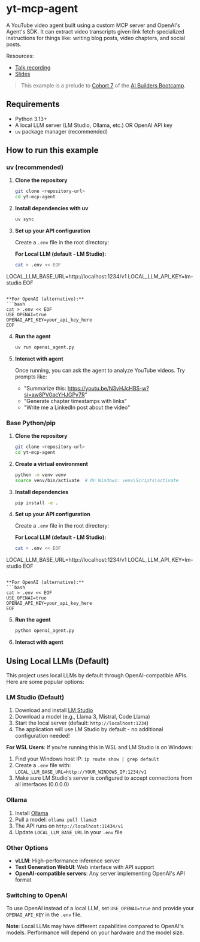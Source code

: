 # yt-mcp-agent
A YouTube video agent built using a custom MCP server and OpenAI's Agent's SDK. It can extract video transcripts given link fetch specialized instructions for things like: writing blog posts, video chapters, and social posts.

Resources:
- [Talk recording](https://youtu.be/w-Ml3NivoFo)
- [Slides](https://drive.google.com/file/d/1id7V9nrNetW72k6vERS6oTy0bW0wEloo/view?usp=sharing)

>This example is a prelude to [Cohort 7](https://github.com/ShawhinT/AI-Builders-Bootcamp-7/tree/main) of the [AI Builders Bootcamp](https://maven.com/shaw-talebi/ai-builders-bootcamp).

## Requirements

- Python 3.13+
- A local LLM server (LM Studio, Ollama, etc.) OR OpenAI API key
- `uv` package manager (recommended)

## How to run this example

### uv (recommended)

1. **Clone the repository**
   ```bash
   git clone <repository-url>
   cd yt-mcp-agent
   ```

2. **Install dependencies with uv**
   ```bash
   uv sync
   ```

3. **Set up your API configuration**
   
   Create a `.env` file in the root directory:
   
   **For Local LLM (default - LM Studio):**
   ```bash
   cat > .env << EOF
LOCAL_LLM_BASE_URL=http://localhost:1234/v1
LOCAL_LLM_API_KEY=lm-studio
EOF
   ```
   
   **For OpenAI (alternative):**
   ```bash
   cat > .env << EOF
USE_OPENAI=true
OPENAI_API_KEY=your_api_key_here
EOF
   ```

4. **Run the agent**
   ```bash
   uv run openai_agent.py
   ```

5. **Interact with agent**
   
   Once running, you can ask the agent to analyze YouTube videos. Try prompts like:
   - "Summarize this: https://youtu.be/N3vHJcHBS-w?si=aw8PV0acYHJGPy7R"
   - "Generate chapter timestamps with links"
   - "Write me a LinkedIn post about the video"

### Base Python/pip

1. **Clone the repository**
   ```bash
   git clone <repository-url>
   cd yt-mcp-agent
   ```

2. **Create a virtual environment**
   ```bash
   python -m venv venv
   source venv/bin/activate  # On Windows: venv\Scripts\activate
   ```

3. **Install dependencies**
   ```bash
   pip install -e .
   ```

4. **Set up your API configuration**
   
   Create a `.env` file in the root directory:
   
   **For Local LLM (default - LM Studio):**
   ```bash
   cat > .env << EOF
LOCAL_LLM_BASE_URL=http://localhost:1234/v1
LOCAL_LLM_API_KEY=lm-studio
EOF
   ```
   
   **For OpenAI (alternative):**
   ```bash
   cat > .env << EOF
USE_OPENAI=true
OPENAI_API_KEY=your_api_key_here
EOF
   ```

5. **Run the agent**
   ```bash
   python openai_agent.py
   ```

6. **Interact with agent**

## Using Local LLMs (Default)

This project uses local LLMs by default through OpenAI-compatible APIs. Here are some popular options:

### LM Studio (Default)
1. Download and install [LM Studio](https://lmstudio.ai/)
2. Download a model (e.g., Llama 3, Mistral, Code Llama)
3. Start the local server (default: `http://localhost:1234`)
4. The application will use LM Studio by default - no additional configuration needed!

**For WSL Users**: If you're running this in WSL and LM Studio is on Windows:
1. Find your Windows host IP: `ip route show | grep default`
2. Create a `.env` file with: `LOCAL_LLM_BASE_URL=http://YOUR_WINDOWS_IP:1234/v1`
3. Make sure LM Studio's server is configured to accept connections from all interfaces (0.0.0.0)

### Ollama
1. Install [Ollama](https://ollama.ai/)
2. Pull a model: `ollama pull llama3`
3. The API runs on `http://localhost:11434/v1`
4. Update `LOCAL_LLM_BASE_URL` in your `.env` file

### Other Options
- **vLLM**: High-performance inference server
- **Text Generation WebUI**: Web interface with API support
- **OpenAI-compatible servers**: Any server implementing OpenAI's API format

### Switching to OpenAI
To use OpenAI instead of a local LLM, set `USE_OPENAI=true` and provide your `OPENAI_API_KEY` in the `.env` file.

**Note**: Local LLMs may have different capabilities compared to OpenAI's models. Performance will depend on your hardware and the model size.
